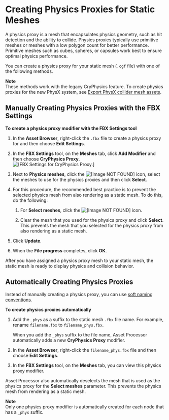 # Creating Physics Proxies for Static Meshes<a name="char-fbx-export-static-meshes-best-practices-physics"></a>

A physics proxy is a mesh that encapsulates physics geometry, such as hit detection and the ability to collide\. Physics proxies typically use primitive meshes or meshes with a low polygon count for better performance\. Primitive meshes such as cubes, spheres, or capsules work best to ensure optimal physics performance\.

You can create a physics proxy for your static mesh \(`.cgf` file\) with one of the following methods\.

**Note**  
These methods work with the legacy CryPhysics feature\. To create physics proxies for the new PhysX system, see [Export PhysX collider mesh assets](physx-export-physx-mesh-asset.md)\.

## Manually Creating Physics Proxies with the **FBX Settings**<a name="manually-creating-physics-meshes-with-the-fbx-settings"></a>

**To create a physics proxy modifier with the ****FBX Settings**** tool**

1. In the **Asset Browser**, right\-click the `.fbx` file to create a physics proxy for and then choose **Edit Settings**\.

1. In the ****FBX Settings**** tool, on the **Meshes** tab, click **Add Modifier** and then choose **CryPhysics Proxy**\.  
![\[FBX Settings for CryPhysics Proxy.\]](http://docs.aws.amazon.com/lumberyard/latest/userguide/images/char-fbx-export-static-meshes.png)

1. Next to **Physics meshes**, click the ![\[Image NOT FOUND\]](http://docs.aws.amazon.com/lumberyard/latest/userguide/images/hierarchy-icon.png) icon, select the meshes to use for the physics proxies and then click **Select**\.

1. For this procedure, the recommended best practice is to prevent the selected physics mesh from also rendering as a static mesh\. To do this, do the following:

   1. For **Select meshes**, click the ![\[Image NOT FOUND\]](http://docs.aws.amazon.com/lumberyard/latest/userguide/images/hierarchy-icon.png) icon\.

   1. Clear the mesh that you used for the physics proxy and click **Select**\. This prevents the mesh that you selected for the physics proxy from also rendering as a static mesh\.

1. Click **Update**\.

1. When the **File progress** completes, click **OK**\.

After you have assigned a physics proxy mesh to your static mesh, the static mesh is ready to display physics and collision behavior\.

## Automatically Creating Physics Proxies<a name="char-fbx-export-static-meshes-best-practices-physics-soft-naming"></a>

Instead of manually creating a physics proxy, you can use [soft naming conventions](char-fbx-importer-soft-naming.md)\. 

**To create physics proxies automatically**

1. Add the `_phys` as a suffix to the static mesh `.fbx` file name\. For example, rename `filename.fbx` to `filename_phys.fbx`\. 

   When you add the `_phys` suffix to the file name, Asset Processor automatically adds a new **CryPhysics Proxy** modifier\.

1. In the **Asset Browser**, right\-click the `filename_phys.fbx` file and then choose **Edit Settings**\.

1. In the ****FBX Settings**** tool, on the **Meshes** tab, you can view this physics proxy modifier\. 

Asset Processor also automatically deselects the mesh that is used as the physics proxy for the **Select meshes** parameter\. This prevents the physics mesh from rendering as a static mesh\.

**Note**  
Only one physics proxy modifier is automatically created for each node that has a `_phys` suffix\.